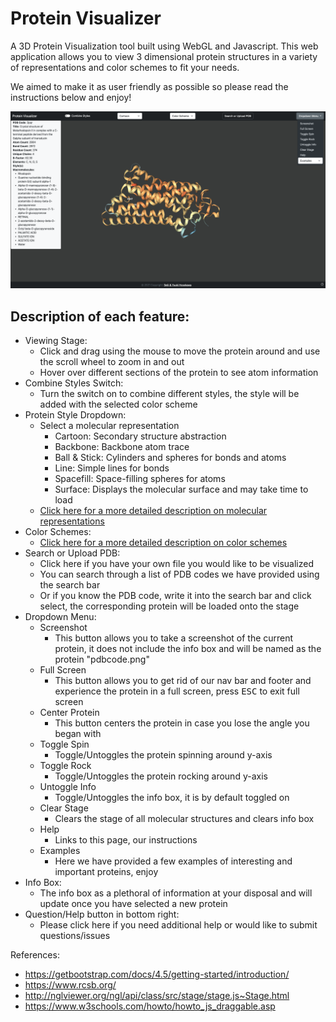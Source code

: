 # Protein Visualizer
A 3D Protein Visualization tool built using WebGL and Javascript. This web application allows you to view 3 dimensional protein structures in a variety 
of representations and color schemes to fit your needs. 

We aimed to make it as user friendly as possible so please read the instructions below and enjoy!

![Screenshot](protein_visualizer.png)

## Description of each feature:
  * Viewing Stage: 
    * Click and drag using the mouse to move the protein around and use the scroll wheel to zoom in and out
    * Hover over different sections of the protein to see atom information
  * Combine Styles Switch:
    * Turn the switch on to combine different styles, the style will be added with the selected color scheme
  * Protein Style Dropdown:
    * Select a molecular representation
      * Cartoon: Secondary structure abstraction
      * Backbone: Backbone atom trace
      * Ball & Stick: Cylinders and spheres for bonds and atoms
      * Line: Simple lines for bonds
      * Spacefill: Space-filling spheres for atoms
      * Surface: Displays the molecular surface and may take time to load
    * [Click here for a more detailed description on molecular representations](https://nglviewer.org/ngl/api/manual/usage/molecular-representations.html)
  * Color Schemes:
    * [Click here for a more detailed description on color schemes](https://nglviewer.org/ngl/api/manual/usage/coloring.html#selection-based-coloring)
  * Search or Upload PDB:
    * Click here if you have your own file you would like to be visualized
    * You can search through a list of PDB codes we have provided using the search bar
    * Or if you know the PDB code, write it into the search bar and click select, the corresponding protein will be loaded onto the stage
  * Dropdown Menu:
    * Screenshot
      * This button allows you to take a screenshot of the current protein, it does not include the info box and will be named as the protein "pdbcode.png"
    * Full Screen
      * This button allows you to get rid of our nav bar and footer and experience the protein in a full screen, press <kbd>ESC</kbd> to exit full screen
    * Center Protein 
      * This button centers the protein in case you lose the angle you began with
    * Toggle Spin
      * Toggle/Untoggles the protein spinning around y-axis
    * Toggle Rock
      * Toggle/Untoggles the protein rocking around y-axis
    * Untoggle Info
      * Toggle/Untoggles the info box, it is by default toggled on
    * Clear Stage
      * Clears the stage of all molecular structures and clears info box
    * Help
      * Links to this page, our instructions
    * Examples
      * Here we have provided a few examples of interesting and important proteins, enjoy
  * Info Box:
    * The info box as a plethoral of information at your disposal and will update once you have selected a new protein
  * Question/Help button in bottom right:
    * Please click here if you need additional help or would like to submit questions/issues


References:
  * https://getbootstrap.com/docs/4.5/getting-started/introduction/
  * https://www.rcsb.org/
  * http://nglviewer.org/ngl/api/class/src/stage/stage.js~Stage.html
  * https://www.w3schools.com/howto/howto_js_draggable.asp

